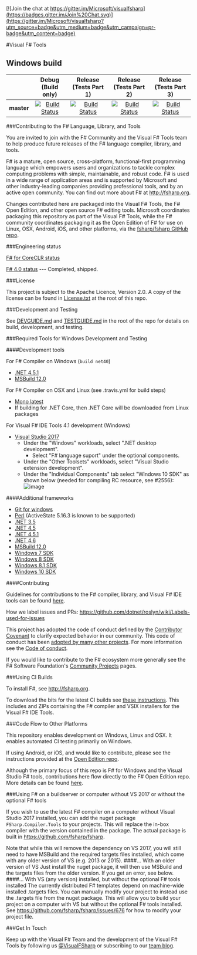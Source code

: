 
[![Join the chat at https://gitter.im/Microsoft/visualfsharp](https://badges.gitter.im/Join%20Chat.svg)](https://gitter.im/Microsoft/visualfsharp?utm_source=badge&utm_medium=badge&utm_campaign=pr-badge&utm_content=badge)

#Visual F# Tools

## Windows build

|            |Debug (Build only)|Release (Tests Part 1)|Release (Tests Part 2)|Release (Tests Part 3)|
|:----------:|:----------------:|:------------------:|:-----------------------:|:---------------------:|
|**master**  |[![Build Status](https://ci2.dot.net/buildStatus/icon?job=Microsoft_visualfsharp/master/debug_windows_nt)](https://ci2.dot.net/job/Microsoft_visualfsharp/job/master/job/debug_windows_nt/)|[![Build Status](https://ci2.dot.net/buildStatus/icon?job=Microsoft_visualfsharp/master/release_ci_part1_windows_nt)](https://ci2.dot.net/job/Microsoft_visualfsharp/job/master/job/release_ci_part1_windows_nt/)|[![Build Status](https://ci2.dot.net/buildStatus/icon?job=Microsoft_visualfsharp/master/release_ci_part2_windows_nt)](https://ci2.dot.net/job/Microsoft_visualfsharp/job/master/job/release_ci_part2_windows_nt/)|[![Build Status](https://ci2.dot.net/buildStatus/icon?job=Microsoft_visualfsharp/master/release_ci_part3_windows_nt)](https://ci2.dot.net/job/Microsoft_visualfsharp/job/master/job/release_ci_part3_windows_nt/)|

###Contributing to the F# Language, Library, and Tools

You are invited to join with the F# Community and the Visual F# Tools team to help produce future releases of the F# language compiler, library, and tools.

F# is a mature, open source, cross-platform, functional-first programming language which empowers users and organizations to tackle complex computing problems with simple, maintainable, and robust code. F# is used in a wide range of application areas and is supported by Microsoft and other industry-leading companies providing professional tools, and by an active open community. You can find out more about F# at http://fsharp.org.

Changes contributed here are packaged into the Visual F# Tools, the F# Open Edition, and other open source F# editing tools. Microsoft coordinates packaging this repository as part of the Visual F# Tools, while the F# community coordinates packaging it as the Open Edition of F# for use on Linux, OSX, Android, iOS, and other platforms, via the [fsharp/fsharp GitHub repo](https://github.com/fsharp/fsharp/).

###Engineering status

[F# for CoreCLR status](https://github.com/Microsoft/visualfsharp/wiki/F%23-for-CoreCLR---Status)

[F# 4.0 status](https://github.com/Microsoft/visualfsharp/wiki/F%23-4.0-Status)   --- Completed, shipped.

###License

This project is subject to the Apache Licence, Version 2.0. A copy of the license can be found in [License.txt](License.txt) at the root of this repo.

###Development and Testing

See [DEVGUIDE.md](DEVGUIDE.md) and [TESTGUIDE.md](TESTGUIDE.md) in the root of the repo for details on build, development, and testing.
 
###Required Tools for Windows Development and Testing

####Development tools

For F# Compiler on Windows (``build net40``)

- [.NET 4.5.1](http://www.microsoft.com/en-us/download/details.aspx?id=40779)
- [MSBuild 12.0](http://www.microsoft.com/en-us/download/details.aspx?id=40760)

For F# Compiler on OSX and Linux (see .travis.yml for build steps)

- [Mono latest](http://www.mono-project.com/download/#download-lin)
- If building for .NET Core, then .NET Core will be downloaded from Linux packages


For Visual F# IDE Tools 4.1 development (Windows)

- [Visual Studio 2017](https://www.visualstudio.com/downloads/)
  - Under the "Windows" workloads, select ".NET desktop development".
    - Select "F# language suport" under the optional components.
  - Under the "Other Toolsets" workloads, select "Visual Studio extension development".
  - Under the "Individual Components" tab select "Windows 10 SDK" as shown below (needed for compiling RC resource, see #2556):
  ![image](https://cloud.githubusercontent.com/assets/1249087/23730261/5c78c850-041b-11e7-9d9d-62766351fd0f.png)


####Additional frameworks

- [Git for windows](http://msysgit.github.io/)
- [Perl](http://www.perl.org/get.html#win32) (ActiveState 5.16.3 is known to be supported)
- [.NET 3.5](http://www.microsoft.com/en-us/download/details.aspx?id=21)
- [.NET 4.5](http://www.microsoft.com/en-us/download/details.aspx?id=30653)
- [.NET 4.5.1](http://www.microsoft.com/en-us/download/details.aspx?id=40779)
- [.NET 4.6](http://www.microsoft.com/en-us/download/details.aspx?id=48137)
- [MSBuild 12.0](http://www.microsoft.com/en-us/download/details.aspx?id=40760)
- [Windows 7 SDK](http://www.microsoft.com/en-us/download/details.aspx?id=8279)
- [Windows 8 SDK](http://msdn.microsoft.com/en-us/windows/desktop/hh852363.aspx)
- [Windows 8.1 SDK](http://msdn.microsoft.com/en-us/library/windows/desktop/bg162891.aspx)
- [Windows 10 SDK](https://developer.microsoft.com/en-US/windows/downloads/windows-10-sdk)

####Contributing

Guidelines for contributions to the F# compiler, library, and Visual F# IDE tools can be found [here](CONTRIBUTING.md).

How we label issues and PRs:  https://github.com/dotnet/roslyn/wiki/Labels-used-for-issues  

This project has adopted the code of conduct defined by the [Contributor Covenant](http://contributor-covenant.org/) to clarify expected behavior in our community. This code of conduct has been [adopted by many other projects](http://contributor-covenant.org/adopters/). For more information see the [Code of conduct](https://github.com/Microsoft/visualfsharp/wiki/Code-of-Conduct).

If you would like to contribute to the F# ecosystem more generally see the F# Software Foundation's [Community Projects](http://fsharp.org/community/projects/) pages.

###Using CI Builds

To install F#, see http://fsharp.org.

To download the bits for the latest CI builds see [these instructions](https://github.com/Microsoft/visualfsharp/wiki/Using-CI-Builds). This includes and ZIPs containing the F# compiler and VSIX installers for the Visual F# IDE Tools.

###Code Flow to Other Platforms

This repository enables development on Windows, Linux and OSX.  It enables automated CI testing primarily on Windows.

If using Android, or iOS, and would like to contribute, please see the instructions provided at the [Open Edition repo](https://github.com/fsharp/fsharp/#the-open-edition-of-the-f-compiler-core-library--tools).

Although the primary focus of this repo is F# for Windows and the Visual Studio F# tools, contributions here flow directly to the F# Open Edition repo.  More details can be found [here](https://github.com/Microsoft/visualfsharp/wiki/Code-Flow-to-Open-Edition).

###Using F# on a buildserver or computer without VS 2017 or without the optional F# tools

If you wish to use the latest F# compiler on a computer without Visual Studio 2017 installed, you can add the nuget package ``FSharp.Compiler.Tools`` to your projects. This will replace the in-box compiler with the version contained in the package.
The actual package is built in https://github.com/fsharp/fsharp.

Note that while this will remove the dependency on VS 2017, you will still need to have MSBuild and the required targets files installed, which come with any older version of VS (e.g. 2013 or 2015).
####... With an older version of VS
Just install the nuget package, it will then use MSBuild and the targets files from the older version. If you get an error, see below.
####... With VS (any version) installed, but without the optional F# tools installed
The currently distributed F# templates depend on machine-wide installed .targets files. You can manually modify your project to instead use the .targets file from the nuget package. This will allow you to build your project on a computer with VS but without the optional F# tools installed. See https://github.com/fsharp/fsharp/issues/676 for how to modify your project file.

###Get In Touch

Keep up with the Visual F# Team and the development of the Visual F# Tools by following us [@VisualFSharp](https://twitter.com/VisualFSharp) or subscribing to our [team blog](http://blogs.msdn.com/b/fsharpteam/).

